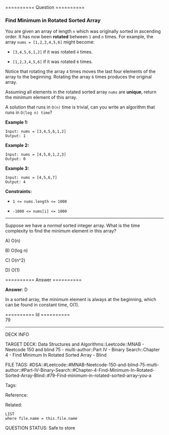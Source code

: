 ========== Question ==========  

### Find Minimum in Rotated Sorted Array

You are given an array of length `n` which was originally sorted in ascending order. It has now been **rotated** between `1` and `n` times. For example, the array `nums = [1,2,3,4,5,6]` might become:

-   `[3,4,5,6,1,2]` if it was rotated `4` times.

-   `[1,2,3,4,5,6]` if it was rotated `6` times.

Notice that rotating the array `4` times moves the last four elements of the array to the beginning. Rotating the array `6` times produces the original array.

Assuming all elements in the rotated sorted array `nums` are **unique**, return the minimum element of this array.

A solution that runs in `O(n)` time is trivial, can you write an algorithm that runs in `O(log n) time`?

**Example 1:**

```
Input: nums = [3,4,5,6,1,2]
Output: 1
```

**Example 2:**

```
Input: nums = [4,5,0,1,2,3]
Output: 0
```

**Example 3:**

```
Input: nums = [4,5,6,7]
Output: 4
```

**Constraints:**

-   `1 <= nums.length <= 1000`

-   `-1000 <= nums[i] <= 1000`

---

Suppose we have a _normal_ sorted integer array. What is the time complexity to find the minimum element in this array?

A) O(n)

B) O(log n)

C) O(n^2)

D) O(1)  

========== Answer ==========  

**Answer**: D

In a sorted array, the minimum element is always at the beginning, which can be found in constant time, O(1).

========== Id ==========  
79

---

DECK INFO

TARGET DECK: Data Structures and Algorithms::Leetcode::MNAB - Neetcode 150 and blind 75 - multi-author::Part IV - Binary Search::Chapter 4 - Find Minimum In Rotated Sorted Array - Blind

FILE TAGS: #DSA::#Leetcode::#MNAB-Neetcode-150-and-blind-75-multi-author::#Part-IV-Binary-Search::#Chapter-4-Find-Minimum-In-Rotated-Sorted-Array-Blind::#79-Find-minimum-in-rotated-sorted-array-you-a

Tags:

Reference:

Related:

```dataview
LIST
where file.name = this.file.name
```

QUESTION STATUS: Safe to store
